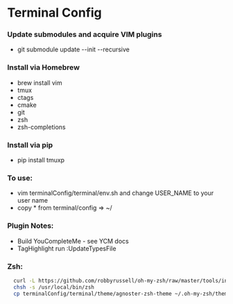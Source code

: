 # Terminal Config

### Update submodules and acquire VIM plugins
  * git submodule update --init --recursive 

### Install via Homebrew
  * brew install vim
  * tmux
  * ctags
  * cmake
  * git
  * zsh
  * zsh-completions

### Install via pip
  * pip install tmuxp

### To use:
  * vim terminalConfig/terminal/env.sh and change USER_NAME to your user name
  * copy * from terminal/config => ~/

### Plugin Notes:  
  * Build YouCompleteMe - see YCM docs
  * TagHighlight run :UpdateTypesFile

### Zsh:
```bash
  curl -L https://github.com/robbyrussell/oh-my-zsh/raw/master/tools/install.sh | sh
  chsh -s /usr/local/bin/zsh
  cp terminalConfig/terminal/theme/agnoster-zsh-theme ~/.oh-my-zsh/themes
```
